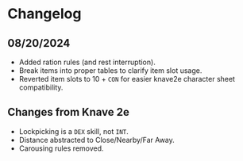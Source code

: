 # Changelog

## 08/20/2024

- Added ration rules (and rest interruption).
- Break items into proper tables to clarify item slot usage.
- Reverted item slots to 10 + `CON` for easier knave2e character sheet
  compatibility.

## Changes from Knave 2e

- Lockpicking is a `DEX` skill, not `INT`.
- Distance abstracted to Close/Nearby/Far Away.
- Carousing rules removed.
